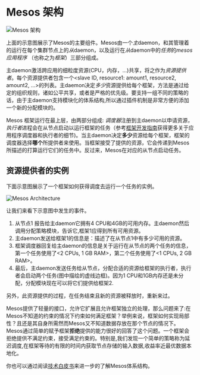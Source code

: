 
# Mesos 架构

![Mesos 架构](http://mesos.apache.org/assets/img/documentation/architecture3.jpg)

上面的示意图展示了Mesos的主要组件。Mesos由一个*主*daemon，和其管理着的运行在每个集群节点上的*从*daemon，以及运行在*从*daemon中的*任务*的*mesos应用程序* （也称之为*框架*）三部分组成。

主daemon激活跨应用的细粒度资源(CPU，内存，...)共享，将之作为*资源提供者*。每个资源提供者包含一个<slave ID, resource1: amount1, resource2, amount2, ...>的列表。主daemon决定*多少*资源提供给每个框架，方法是通过给定的组织规则，诸如公平共享，或者是严格的优先级。要支持一组不同的策略的话，由于主daemon支持模块化的体系结构,所以通过插件机制是非常方便的添加一个新的分配模块的。

Mesos 框架运行在最上层，由两部分组成: *调度器*注册到主daemon以申请资源，*执行者*进程会在从节点启动以运行框架的任务（参考[框架开发指南](http://docs.ocselected.org/mesos-docs/app-framework-development-guid.hmtl)获得更多关于应用程序调度器和执行者的细节)。当主daemon决定**多少**资源给每个框架，框架的调度器选择**哪个**所提供者来使用。当框架接受了提供的资源，它会传递到Mesos所描述的打算运行它们的任务中。反过来，Mesos在对应的从节点启动任务。

## 资源提供者的实例

下面示意图展示了一个框架如何获得调度去运行一个任务的实例。

![Mesos Architecture](http://mesos.apache.org/assets/img/documentation/architecture-example.jpg)

让我们来看下示意图中发生的事件。

1. 从节点1 报告给主daemon它拥有4 CPU和4GB的可用内存。主daemon然后调用分配策略模块，告诉它,框架1应得到所有可用资源。
1. 主daemon发送给框架1的信息是：描述了在从节点1中有多少可用的资源。
1. 框架调度器回复给主daemon的信息是关于运行在从节点的两个任务的信息，第一个任务使用了<2 CPUs, 1 GB RAM>，第二个任务使用了<1 CPUs, 2 GB RAM>。
1. 最后，主daemon发送任务给从节点，分配合适的资源给框架的执行者，执行者会启动两个任务(图中描绘的虚线边框)。因为1 CPU和1GB内存还是未分配，分配模块现在可以将它们提供给框架2.

另外，此资源提供的过程，在任务结束且新的资源被释放时，重新来过。

Mesos提供了轻量的接口，允许它扩展且允许框架独立的处理，那么问题来了:在Mesos不知道的约束的情况下约束如何满足框架？举例来说，框架如何实现局部性？且还是其自身所需然而Mesos又不知道数据存放在那个节点的情况下。Mesos通过简单的赋予框架**拒绝**提供的能力很好的回答了这个问题。一个框架会拒绝提供不满足约束，接受满足约束的。特别是,我们发现一个简单的策略称为延迟调度,在框架等待的有限的时间内获取节点存储的输入数据,收益率近最优数据本地化。

你也可以通过阅读[技术白皮书](http://mesos.berkeley.edu/mesos_tech_report.pdf)来进一步的了解Mesos体系结构。
